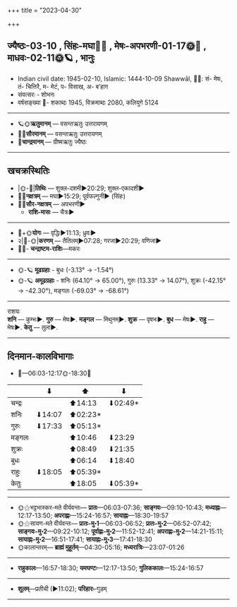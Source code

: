 +++
title = "2023-04-30"

+++
## ज्यैष्ठः-03-10  ,  सिंहः-मघा🌛🌌  ,  मेषः-अपभरणी-01-17🌞🌌  ,  माधवः-02-11🌞🪐  ,  भानुः
- Indian civil date: 1945-02-10, Islamic: 1444-10-09 Shawwāl, 🌌🌞: सं- मेषः, तं- चित्तिरै, म- मेटं, प- विसाख, अ- ब’हाग
- संवत्सरः - शोभनः
- वर्षसङ्ख्या 🌛- शकाब्दः 1945, विक्रमाब्दः 2080, कलियुगे 5124
___________________
- 🪐🌞**ऋतुमानम्** — वसन्तऋतुः उत्तरायणम्
- 🌌🌞**सौरमानम्** — वसन्तऋतुः उत्तरायणम्
- 🌛**चान्द्रमानम्** — ग्रीष्मऋतुः ज्यैष्ठः
___________________


## खचक्रस्थितिः
- |🌞-🌛|**तिथिः** — शुक्ल-दशमी►20:29; शुक्ल-एकादशी►  
- 🌌🌛**नक्षत्रम्** — मघा►15:29; पूर्वफल्गुनी► (सिंहः)  
- 🌌🌞**सौर-नक्षत्रम्** — अपभरणी►  
  - **राशि-मासः** — चैत्रः► 
___________________
- 🌛+🌞**योगः** — वृद्धिः►11:13; ध्रुवः►  
- २|🌛-🌞|**करणम्** — तैतिलम्►07:28; गरजा►20:29; वणिजा►  
- 🌌🌛- **चन्द्राष्टम-राशिः**—मकरः  
___________________
- 🌞-🪐 **मूढग्रहाः** - बुधः (-3.13° → -1.54°)
- 🌞-🪐 **अमूढग्रहाः** - शनिः (64.10° → 65.00°), गुरुः (13.33° → 14.07°), शुक्रः (-42.15° → -42.30°), मङ्गलः (-69.03° → -68.61°)
___________________
राशयः  
**शनि** — कुम्भः►. **गुरु** — मेषः►. **मङ्गल** — मिथुनम्►. **शुक्र** — वृषभः►. **बुध** — मेषः►. **राहु** — मेषः►. **केतु** — तुला►. 
___________________


## दिनमान-कालविभागाः
- 🌅—06:03-12:17🌞-18:30🌇  

|      |⬇     |⬆     |⬇     |
|------|-----|-----|------|
|चन्द्रः|     |⬆14:13 |⬇02:49*|
|शनिः   |⬇14:07 |⬆02:23*|     |
|गुरुः  |⬇17:33 |⬆05:13*|     |
|मङ्गलः |     |⬆10:46 |⬇23:29 |
|शुक्रः |     |⬆08:49 |⬇21:35 |
|बुधः   |     |⬆06:14 |⬇18:40 |
|राहुः  |⬇18:05 |⬆05:39*|     |
|केतुः  |     |⬆18:05 |⬇05:39*|
___________________
- 🌞⚝भट्टभास्कर-मते वीर्यवन्तः— **प्रातः**—06:03-07:36; **साङ्गवः**—09:10-10:43; **मध्याह्नः**—12:17-13:50; **अपराह्णः**—15:24-16:57; **सायाह्नः**—18:30-19:57  
- 🌞⚝सायण-मते वीर्यवन्तः— **प्रातः-मु॰1**—06:03-06:52; **प्रातः-मु॰2**—06:52-07:42; **साङ्गवः-मु॰2**—09:22-10:12; **पूर्वाह्णः-मु॰2**—11:52-12:41; **अपराह्णः-मु॰2**—14:21-15:11; **सायाह्नः-मु॰2**—16:51-17:41; **सायाह्नः-मु॰3**—17:41-18:30  
- 🌞कालान्तरम्— **ब्राह्मं मुहूर्तम्**—04:30-05:16; **मध्यरात्रिः**—23:07-01:26  
___________________
- **राहुकालः**—16:57-18:30; **यमघण्टः**—12:17-13:50; **गुलिककालः**—15:24-16:57  
___________________
- **शूलम्**—प्रतीची (►11:02); **परिहारः**–गुडम्  
___________________